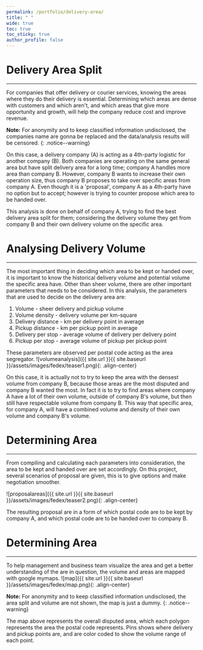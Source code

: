```yaml
---
permalink: /portfolio/delivery-area/
title: " "
wide: true
toc: true
toc_sticky: true
author_profile: false
---
```

# Delivery Area Split
---
For companies that offer delivery or courier services, knowing the areas where they do their delivery is essential. Determining which areas are dense with customers and which aren't, and which areas that give more opportunity and growth, will help the company reduce cost and improve revenue.

**Note:**
For anonymity and to keep classified information undisclosed, the companies name are gonna be replaced and the data/analysis results will be censored.
{: .notice--warning}

On this case, a delivery company (A) is acting as a 4th-party logistic for another company (B). Both companies are operating on the same general area but have split delivery area for a long time; company A handles more area than company B. However, company B wants to increase their own operation size, thus company B proposes to take over specific areas from company A. Even though it is a 'proposal', company A as a 4th-party have no option but to accept; however is trying to counter propose which area to be handed over.

This analysis is done on behalf of company A, trying to find the best delivery area split for them; considering the delivery volume they get from company B and their own delivery volume on the specific area.


# Analysing Delivery Volume
---
The most important thing in deciding which area to be kept or handed over, it is important to know the historical delivery volume and potential volume the specific area have. Other than sheer volume, there are other important parameters that needs to be considered. In this analysis, the parameters that are used to decide on the delivery area are:
1. Volume - sheer delivery and pickup volume
2. Volume density - delivery volume per km-square
4. Delivery distance - km per delivery point in average
5. Pickup distance - km per pickup point in average
6. Delivery per stop - average volume of delivery per delivery point
7. Pickup per stop - average volume of pickup per pickup point

These parameters are observed per postal code acting as the area segregator.
![volumeanalysis]({{ site.url }}{{ site.baseurl }}/assets/images/fedex/teaser1.png){: .align-center}

On this case, it is actually not to try to keep the area with the densest volume from company B, because those areas are the most disputed and company B wanted the most. In fact it is to try to find areas where company A have a lot of their own volume, outside of company B's volume, but then still have respectable volume from company B. This way that specific area, for company A, will have a combined volume and density of their own volume and company B's volume. 

# Determining Area
---
From compiling and calculating each parameters into consideration, the area to be kept and handed over are set accordingly. On this project, several scenarios of proposal are given, this is to give options and make negotiation smoother.

![proposalareas]({{ site.url }}{{ site.baseurl }}/assets/images/fedex/teaser2.png){: .align-center}

The resulting proposal are in a form of which postal code are to be kept by company A, and which postal code are to be handed over to company B.

# Determining Area
---
To help management and business team visualize the area and get a better understanding of the are in question, the volume and areas are mapped with google mymaps.
![map]({{ site.url }}{{ site.baseurl }}/assets/images/fedex/map.png){: .align-center}

**Note:**
For anonymity and to keep classified information undisclosed, the area split and volume are not shown, the map is just a dummy.
{: .notice--warning}

The map above represents the overall disputed area, which each polygon represents the area the postal code represents. Pins shows where delivery and pickup points are, and are color coded to show the volume range of each point.
